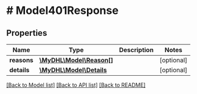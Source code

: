 # # Model401Response

## Properties

Name | Type | Description | Notes
------------ | ------------- | ------------- | -------------
**reasons** | [**\MyDHL\Model\Reason[]**](Reason.md) |  | [optional]
**details** | [**\MyDHL\Model\Details**](Details.md) |  | [optional]

[[Back to Model list]](../../README.md#models) [[Back to API list]](../../README.md#endpoints) [[Back to README]](../../README.md)

